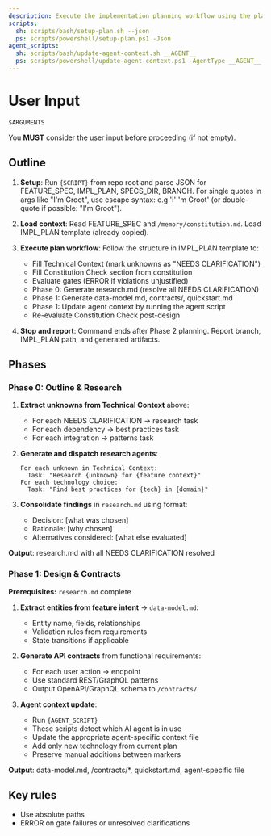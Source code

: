 ```yaml
---
description: Execute the implementation planning workflow using the plan template to generate design artifacts.
scripts:
  sh: scripts/bash/setup-plan.sh --json
  ps: scripts/powershell/setup-plan.ps1 -Json
agent_scripts:
  sh: scripts/bash/update-agent-context.sh __AGENT__
  ps: scripts/powershell/update-agent-context.ps1 -AgentType __AGENT__
---
```


# User Input

```text
$ARGUMENTS
```

You **MUST** consider the user input before proceeding (if not empty).

## Outline

1. **Setup**: Run `{SCRIPT}` from repo root and parse JSON for FEATURE_SPEC, IMPL_PLAN, SPECS_DIR, BRANCH. For single
quotes in args like "I'm Groot", use escape syntax: e.g 'I'\''m Groot' (or double-quote if possible: "I'm Groot").

2. **Load context**: Read FEATURE_SPEC and `/memory/constitution.md`. Load IMPL_PLAN template (already copied).

3. **Execute plan workflow**: Follow the structure in IMPL_PLAN template to:
     - Fill Technical Context (mark unknowns as "NEEDS CLARIFICATION")
     - Fill Constitution Check section from constitution
     - Evaluate gates (ERROR if violations unjustified)
     - Phase 0: Generate research.md (resolve all NEEDS CLARIFICATION)
     - Phase 1: Generate data-model.md, contracts/, quickstart.md
     - Phase 1: Update agent context by running the agent script
     - Re-evaluate Constitution Check post-design

4. **Stop and report**: Command ends after Phase 2 planning. Report branch, IMPL_PLAN path, and generated artifacts.

## Phases

### Phase 0: Outline & Research

1. **Extract unknowns from Technical Context** above:
     - For each NEEDS CLARIFICATION → research task
     - For each dependency → best practices task
     - For each integration → patterns task

2. **Generate and dispatch research agents**:

     ```text
     For each unknown in Technical Context:
       Task: "Research {unknown} for {feature context}"
     For each technology choice:
       Task: "Find best practices for {tech} in {domain}"
     ```

3. **Consolidate findings** in `research.md` using format:
     - Decision: [what was chosen]
     - Rationale: [why chosen]
     - Alternatives considered: [what else evaluated]

**Output**: research.md with all NEEDS CLARIFICATION resolved

### Phase 1: Design & Contracts

**Prerequisites:** `research.md` complete

1. **Extract entities from feature intent** → `data-model.md`:
     - Entity name, fields, relationships
     - Validation rules from requirements
     - State transitions if applicable

2. **Generate API contracts** from functional requirements:
     - For each user action → endpoint
     - Use standard REST/GraphQL patterns
     - Output OpenAPI/GraphQL schema to `/contracts/`

3. **Agent context update**:
     - Run `{AGENT_SCRIPT}`
     - These scripts detect which AI agent is in use
     - Update the appropriate agent-specific context file
     - Add only new technology from current plan
     - Preserve manual additions between markers

**Output**: data-model.md, /contracts/*, quickstart.md, agent-specific file

## Key rules

- Use absolute paths
- ERROR on gate failures or unresolved clarifications
